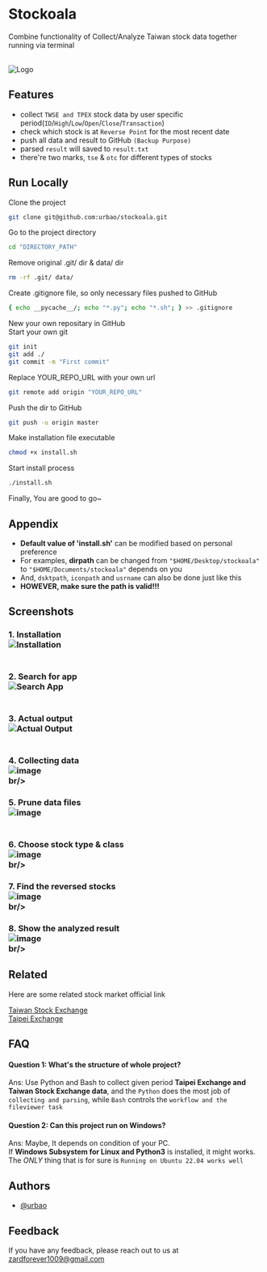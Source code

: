 
# Stockoala

Combine functionality of Collect/Analyze Taiwan stock data together running via terminal<br/><br/>

![Logo](https://cdn-icons-png.flaticon.com/128/424/424783.png)

## Features

- collect `TWSE and TPEX` stock data by user specific period(`ID`/`High`/`Low`/`Open`/`Close`/`Transaction`)
- check which stock is at `Reverse Point` for the most recent date
- push all data and result to GitHub `(Backup Purpose)`
- parsed `result` will saved to `result.txt`
- there're two marks, `tse` & `otc` for different types of stocks

## Run Locally

Clone the project
```bash
git clone git@github.com:urbao/stockoala.git
```

Go to the project directory
```bash
cd "DIRECTORY_PATH"
```

Remove original .git/ dir & data/ dir
```bash
rm -rf .git/ data/
```

Create .gitignore file, so only necessary files pushed to GitHub
```bash
{ echo __pycache__/; echo "*.py"; echo "*.sh"; } >> .gitignore
```

New your own repositary in GitHub<br/>
Start your own git
```bash
git init
git add ./
git commit -m "First commit"
```

Replace YOUR_REPO_URL with your own url
```bash
git remote add origin "YOUR_REPO_URL"
```

Push the dir to GitHub
```bash
git push -u origin master
```

Make installation file executable
```bash
chmod +x install.sh
```

Start install process
```bash
./install.sh
```

Finally, You are good to go~<br/>


## Appendix

- **Default value  of 'install.sh'** can be modified based on personal preference<br/>
- For examples, **dirpath** can be changed from `"$HOME/Desktop/stockoala"` to `"$HOME/Documents/stockoala"` depends on you<br/>
- And, `dsktpath`, `iconpath` and `usrname` can also be done just like this<br/>
- **HOWEVER, make sure the path is valid!!!**
## Screenshots

### 1. Installation<br/>![Installation](https://user-images.githubusercontent.com/87600155/211139578-d6650af4-8c76-46c8-8f62-8a603096c097.png)<br/><br/>
### 2. Search for app<br/>![Search App](https://user-images.githubusercontent.com/87600155/211139605-443c359e-eb6d-4e97-a207-3a05a8efff66.png)<br/><br/>
### 3. Actual output<br/>![Actual Output](https://user-images.githubusercontent.com/87600155/211139636-07cf3359-9097-45ad-b7fb-7534bf4213ae.png)<br/><br/>
### 4. Collecting data<br/>![image](https://user-images.githubusercontent.com/87600155/211968676-73bde77f-02ca-4cb5-a7b3-24051d969979.png)<br/>br/>
### 5. Prune data files<br/>![image](https://user-images.githubusercontent.com/87600155/211968821-14dd52b7-259d-491a-b32e-3efedf02e1c6.png)<br/><br/>
### 6. Choose stock type & class<br/>![image]()<br/>br/>
### 7. Find the reversed stocks<br/>![image]()<br/>br/>
### 8. Show the analyzed result<br/>![image]()<br/>br/>



## Related

Here are some related stock market official link

[Taiwan Stock Exchange](https://www.twse.com.tw/zh/page/trading/exchange/STOCK_DAY.html)<br/>
[Taipei Exchange](https://www.tpex.org.tw/web/stock/aftertrading/daily_trading_info/st43.php?l=zh-tw)<br/>

## FAQ

#### Question 1: What's the structure of whole project?<br/>

Ans: Use Python and Bash to collect given period **Taipei Exchange and Taiwan Stock Exchange data**, and the `Python` does the most job of `collecting and parsing`, while `Bash` controls the `workflow and the fileviewer task`<br/>
#### Question 2: Can this project run on Windows?<br/>

Ans: Maybe, It depends on condition of your PC.<br/> If **Windows Subsystem for Linux and Python3** is installed, it might works. The *ONLY* thing that is for sure is `Running on Ubuntu 22.04 works well`<br/> 

## Authors

- [@urbao](https://www.github.com/urbao)


## Feedback

If you have any feedback, please reach out to us at zardforever1009@gmail.com

